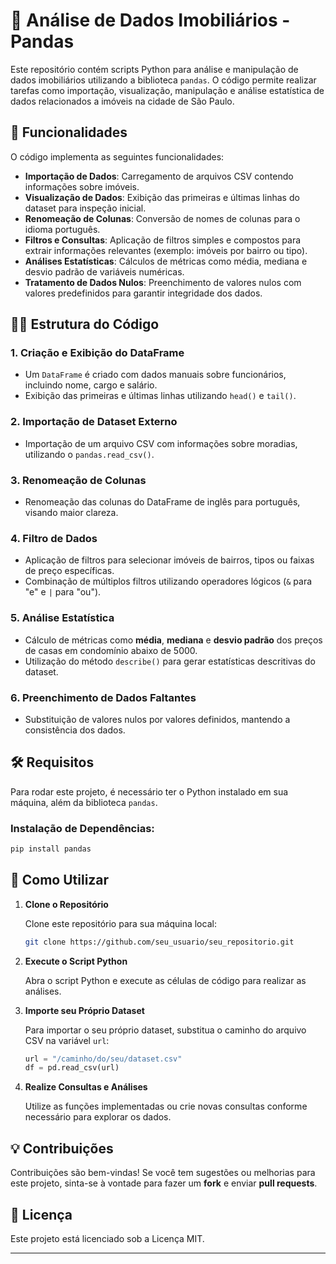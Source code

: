 # 🏡 **Análise de Dados Imobiliários - Pandas**

Este repositório contém scripts Python para análise e manipulação de dados imobiliários utilizando a biblioteca `pandas`. O código permite realizar tarefas como importação, visualização, manipulação e análise estatística de dados relacionados a imóveis na cidade de São Paulo.

## 🚀 **Funcionalidades**

O código implementa as seguintes funcionalidades:

- **Importação de Dados**: Carregamento de arquivos CSV contendo informações sobre imóveis.
- **Visualização de Dados**: Exibição das primeiras e últimas linhas do dataset para inspeção inicial.
- **Renomeação de Colunas**: Conversão de nomes de colunas para o idioma português.
- **Filtros e Consultas**: Aplicação de filtros simples e compostos para extrair informações relevantes (exemplo: imóveis por bairro ou tipo).
- **Análises Estatísticas**: Cálculos de métricas como média, mediana e desvio padrão de variáveis numéricas.
- **Tratamento de Dados Nulos**: Preenchimento de valores nulos com valores predefinidos para garantir integridade dos dados.

## 🧑‍💻 **Estrutura do Código**

### 1. **Criação e Exibição do DataFrame**
- Um `DataFrame` é criado com dados manuais sobre funcionários, incluindo nome, cargo e salário.
- Exibição das primeiras e últimas linhas utilizando `head()` e `tail()`.

### 2. **Importação de Dataset Externo**
- Importação de um arquivo CSV com informações sobre moradias, utilizando o `pandas.read_csv()`.
  
### 3. **Renomeação de Colunas**
- Renomeação das colunas do DataFrame de inglês para português, visando maior clareza.

### 4. **Filtro de Dados**
- Aplicação de filtros para selecionar imóveis de bairros, tipos ou faixas de preço específicas.
- Combinação de múltiplos filtros utilizando operadores lógicos (`&` para "e" e `|` para "ou").

### 5. **Análise Estatística**
- Cálculo de métricas como **média**, **mediana** e **desvio padrão** dos preços de casas em condomínio abaixo de 5000.
- Utilização do método `describe()` para gerar estatísticas descritivas do dataset.

### 6. **Preenchimento de Dados Faltantes**
- Substituição de valores nulos por valores definidos, mantendo a consistência dos dados.

## 🛠 **Requisitos**

Para rodar este projeto, é necessário ter o Python instalado em sua máquina, além da biblioteca `pandas`.

### Instalação de Dependências:

```bash
pip install pandas
```

## 🚀 **Como Utilizar**

1. **Clone o Repositório**

   Clone este repositório para sua máquina local:

   ```bash
   git clone https://github.com/seu_usuario/seu_repositorio.git
   ```

2. **Execute o Script Python**

   Abra o script Python e execute as células de código para realizar as análises.

3. **Importe seu Próprio Dataset**

   Para importar o seu próprio dataset, substitua o caminho do arquivo CSV na variável `url`:

   ```python
   url = "/caminho/do/seu/dataset.csv"
   df = pd.read_csv(url)
   ```

4. **Realize Consultas e Análises**

   Utilize as funções implementadas ou crie novas consultas conforme necessário para explorar os dados.

## 💡 **Contribuições**

Contribuições são bem-vindas! Se você tem sugestões ou melhorias para este projeto, sinta-se à vontade para fazer um **fork** e enviar **pull requests**.

## 📜 **Licença**

Este projeto está licenciado sob a Licença MIT.

---
